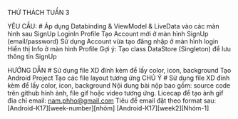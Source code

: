 THỬ THÁCH TUẦN 3

YÊU CẦU: #
Áp dụng Databinding & ViewModel & LiveData vào các màn hình sau
SignUp
LoginIn
Profile
Tạo Account mới ở màn hình SignUp (email/password)
Sử dụng Account vừa tạo đăng nhập ở màn hình login
Hiển thị Info ở màn hình Profile
Gợi ý:
Tạo class DataStore (Singleton) để lưu thông tin SignUp

HƯỚNG DẪN #
Sử dụng file XD đính kèm để lấy color, icon, background
Tạo Android Project
Tạo các file layout tương ứng
CHÚ Ý #
Sử dụng file XD đính kèm để lấy color, icon, background
Nội dung bài nộp bao gồm:
source code trên github
hình ảnh, file gif hoặc video tương ứng. Licecap để tạo ảnh gif
đia chỉ email: nam.phho@gmail.com
Tiêu đề email đặt theo format sau: [Android-K17][week-number][nhóm]
[Android-K17][week2][Nhóm-1]